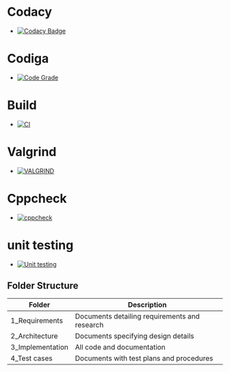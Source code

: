 # Codacy
* [![Codacy Badge](https://app.codacy.com/project/badge/Grade/63a379d7cc7c49d8a5b01c5c563a7e3b)](https://www.codacy.com/gh/Tarun800/Mini-project-C-Student-Records/dashboard?utm_source=github.com&amp;utm_medium=referral&amp;utm_content=Tarun800/Mini-project-C-Student-Records&amp;utm_campaign=Badge_Grade)

# Codiga
* [![Code Grade](https://api.codiga.io/project/32263/status/svg)](https://app.codiga.io/public/project/32263/Mini-project-C-Student-Records/dashboard)

# Build
* [![CI](https://github.com/Tarun800/Mini-project-C-Student-Records/actions/workflows/main.yml/badge.svg)](https://github.com/Tarun800/Mini-project-C-Student-Records/actions/workflows/main.yml)

# Valgrind
* [![VALGRIND](https://github.com/Tarun800/Mini-project-C-Student-Records/actions/workflows/VAL.yml/badge.svg)](https://github.com/Tarun800/Mini-project-C-Student-Records/actions/workflows/VAL.yml)

# Cppcheck
* [![cppcheck](https://github.com/Tarun800/Mini-project-C-Student-Records/actions/workflows/cpp.yml/badge.svg)](https://github.com/Tarun800/Mini-project-C-Student-Records/actions/workflows/cpp.yml)

# unit testing
* [![Unit testing](https://github.com/Tarun800/Mini-project-C-Student-Records/actions/workflows/unit.yml/badge.svg)](https://github.com/Tarun800/Mini-project-C-Student-Records/actions/workflows/unit.yml)

## Folder Structure

| Folder | Description |
| --------- | ----------- |
| 1_Requirements | Documents detailing requirements and research |
| 2_Architecture | Documents specifying design details |
| 3_Implementation | All code and documentation |
| 4_Test cases |	Documents with test plans and procedures |
